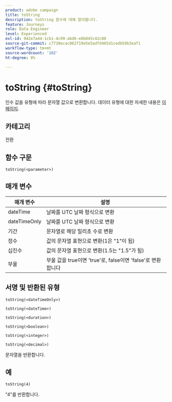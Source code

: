 ```yaml
---
product: adobe campaign
title: toString
description: toString 함수에 대해 알아봅니다.
feature: Journeys
role: Data Engineer
level: Experienced
exl-id: 942e7a44-1cb1-4c99-abd6-e0b045c42c80
source-git-commit: c7730ecac062719e5e5adfd465d1cedb59b3eaf1
workflow-type: tm+mt
source-wordcount: '102'
ht-degree: 8%

---
```


# toString {#toString}

인수 값을 유형에 따라 문자열 값으로 변환합니다. 데이터 유형에 대한 자세한 내용은 [이 페이지](../expression/data-types.md).

## 카테고리

전환

## 함수 구문

`toString(<parameter>)`

## 매개 변수

| 매개 변수 | 설명 |
|--- |--- |
| dateTime | 날짜를 UTC 날짜 형식으로 변환 |
| dateTimeOnly | 날짜를 UTC 날짜 형식으로 변환 |
| 기간 | 문자열로 해당 밀리초 수로 변환 |
| 정수 | 값의 문자열 표현으로 변환(1은 &quot;1&quot;이 됨) |
| 십진수 | 값의 문자열 표현으로 변환(1.5는 &quot;1.5&quot;가 됨) |
| 부울 | 부울 값을 true이면 &#39;true&#39;로, false이면 &#39;false&#39;로 변환합니다 |

## 서명 및 반환된 유형

`toString(<dateTimeOnly>)`

`toString(<dateTime>)`

`toString(<duration>)`

`toString(<boolean>)`

`toString(<integer>)`

`toString(<decimal>)`

문자열을 반환합니다.

## 예

`toString(4)`

&quot;4&quot;를 반환합니다.
